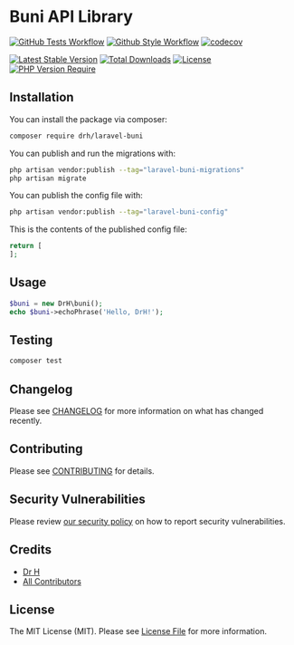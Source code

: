 # Buni API Library

[![GitHub Tests Workflow](https://github.com/DrH97/laravel-buni/actions/workflows/test.yml/badge.svg?branch=master)](https://github.com/DrH97/laravel-buni/actions/workflows/test.yml)
[![Github Style Workflow](https://github.com/DrH97/laravel-buni/actions/workflows/styleci.yml/badge.svg?branch=master)](https://github.com/DrH97/laravel-buni/actions/workflows/styleci.yml)
[![codecov](https://codecov.io/gh/DrH97/laravel-buni/branch/main/graph/badge.svg?token=6b0d0ba1-c2c6-4077-8c3a-1f567eea88a0)](https://codecov.io/gh/DrH97/laravel-buni)

[![Latest Stable Version](http://poser.pugx.org/drh/laravel-buni/v)](https://packagist.org/packages/drh/laravel-buni)
[![Total Downloads](http://poser.pugx.org/drh/laravel-buni/downloads)](https://packagist.org/packages/drh/laravel-buni)
[![License](http://poser.pugx.org/drh/laravel-buni/license)](https://packagist.org/packages/drh/laravel-buni)
[![PHP Version Require](http://poser.pugx.org/drh/laravel-buni/require/php)](https://packagist.org/packages/drh/laravel-buni)

## Installation

You can install the package via composer:

```bash
composer require drh/laravel-buni
```

You can publish and run the migrations with:

```bash
php artisan vendor:publish --tag="laravel-buni-migrations"
php artisan migrate
```

You can publish the config file with:

```bash
php artisan vendor:publish --tag="laravel-buni-config"
```

This is the contents of the published config file:

```php
return [
];
```

## Usage

```php
$buni = new DrH\buni();
echo $buni->echoPhrase('Hello, DrH!');
```

## Testing

```bash
composer test
```

## Changelog

Please see [CHANGELOG](CHANGELOG.md) for more information on what has changed recently.

## Contributing

Please see [CONTRIBUTING](CONTRIBUTING.md) for details.

## Security Vulnerabilities

Please review [our security policy](../../security/policy) on how to report security vulnerabilities.

## Credits

- [Dr H](https://github.com/DrH97)
- [All Contributors](../../contributors)

## License

The MIT License (MIT). Please see [License File](LICENSE.md) for more information.

